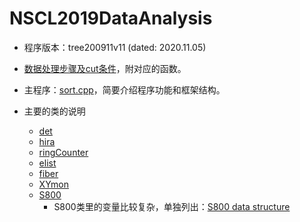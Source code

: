 # NSCL2019DataAnalysis
* 程序版本：tree200911v11 (dated: 2020.11.05)

* [数据处理步骤及cut条件](https://jinyuyuyu.github.io/NSCL2019DataAnalysis/man/DataAnalysis.html)，附对应的函数。

* 主程序：[sort.cpp](https://jinyuyuyu.github.io/NSCL2019DataAnalysis/man/sort-cpp.html)，简要介绍程序功能和框架结构。

* 主要的类的说明

  * [det](https://jinyuyuyu.github.io/NSCL2019DataAnalysis/man/det.html)
  * [hira](https://jinyuyuyu.github.io/NSCL2019DataAnalysis/man/hira.html)
  * [ringCounter](https://jinyuyuyu.github.io/NSCL2019DataAnalysis/man/ringCounter.html)
  * [elist](https://jinyuyuyu.github.io/NSCL2019DataAnalysis/man/elist.html)
  * [fiber](https://jinyuyuyu.github.io/NSCL2019DataAnalysis/man/fiber.html)
  * [XYmon](https://jinyuyuyu.github.io/NSCL2019DataAnalysis/man/XYmon.html)
  * [S800](https://jinyuyuyu.github.io/NSCL2019DataAnalysis/man/S800.html)
    * S800类里的变量比较复杂，单独列出：[S800 data structure](https://jinyuyuyu.github.io/NSCL2019DataAnalysis/man/S800_dataStructure.html)
